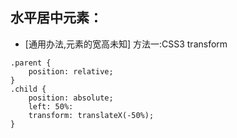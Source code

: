 ## 水平居中元素：

- [通用办法,元素的宽高未知]
方法一:CSS3 transform
```
.parent {
    position: relative;
}
.child {
    position: absolute;
    left: 50%:
    transform: translateX(-50%);
}
```
